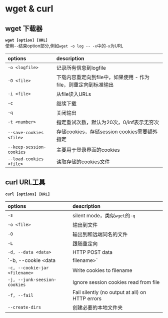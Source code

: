 # wget & curl

## wget 下载器
**`wget [option] [URL]`**  
使用`--`结束option部分,例如`wget -o log -- -x`中的`-x`为URL

options | description
:-|:-
`-o <logfile>` | 记录所有信息到logfile
`-O <file>` | 下载内容重定向到file中，如果使用 - 作为file，则重定向到标准输出
`-i <file>` | 从file读入URLs 
`-c` | 继续下载
`-q` | 关闭输出
`-t <number>` | 指定重试次数，默认为20次，0/inf表示无穷次
`--save-cookies <file>` | 存储cookies，存储session cookies需要额外指定
`--keep-session-cookies` | 主要用于登录界面的cookies
`--load-cookies <file>` | 读取存储的cookies文件

## curl URL工具
**`curl [options] [URL]`**

options | description
:-|:-
`-s` | silent mode，类似`wget`的`-q`
`-o <file>` | 输出到文件
`-O` | 输出到和远端同名的文件
`-L` | 跟随重定向
`-d, --data <data>` | HTTP POST data
`-b, --cookie <data|filename>` | Send cookies from string/file
`-c, --cookie-jar <filename>` | Write cookies to filename
`-j, --junk-seesion-cookies` | Ignore session cookies read from file
`-f, --fail` | Fail silently (no output at all) on HTTP errors
`--create-dirs` | 创建必要的本地文件夹
